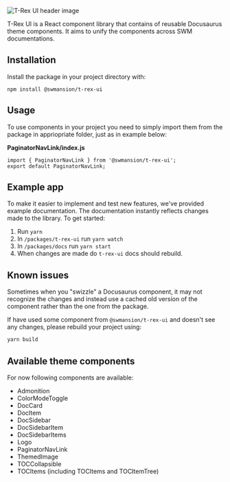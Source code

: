 ![T-Rex UI header image](https://github.com/software-mansion-labs/t-rex-ui/assets/39658211/72a82b50-8411-4c9f-903b-4f37cba4afd1)

T-Rex UI is a React component library that contains of reusable Docusaurus theme components. It aims to unify the components across SWM documentations.

## Installation

Install the package in your project directory with:

`npm install @swmansion/t-rex-ui`

## Usage

To use components in your project you need to simply import them from the package in appriopriate folder, just as in example below:

**PaginatorNavLink/index.js**

```
import { PaginatorNavLink } from '@swmansion/t-rex-ui';
export default PaginatorNavLink;
```

## Example app

To make it easier to implement and test new features, we've provided example documentation. The documentation instantly reflects changes made to the library. To get started:

1. Run `yarn`
2. In `/packages/t-rex-ui` run `yarn watch`
3. In `/packages/docs` run `yarn start`
4. When changes are made do `t-rex-ui` docs should rebuild.

## Known issues

Sometimes when you "swizzle" a Docusaurus component, it may not recognize the changes and instead use a cached old version of the component rather than the one from the package.

If have used some component from `@swmansion/t-rex-ui` and doesn't see any changes, please rebuild your project using:

```sh
yarn build
```

## Available theme components

For now following components are available:

- Admonition
- ColorModeToggle
- DocCard
- DocItem
- DocSidebar
- DocSidebarItem
- DocSidebarItems
- Logo
- PaginatorNavLink
- ThemedImage
- TOCCollapsible
- TOCItems (including TOCItems and TOCItemTree)
